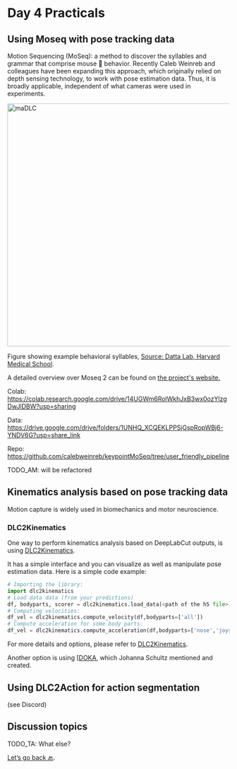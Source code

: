 # Day 4 Practicals

## Using Moseq with pose tracking data

Motion Sequencing (MoSeq): a method to discover the syllables and grammar that comprise mouse 🐁 behavior. Recently Caleb Weinreb and colleagues have been expanding this approach, which originally relied on depth sensing technology, to work with pose estimation data. Thus, it is broadly applicable, independent of what cameras were used in experiments.

<img src="https://dattalab.github.io/moseq2-website/images/crowd_movie_example.gif?format=2500w" width="550" title="maDLC" alt="maDLC" align="center" vspace = "0">

Figure showing example behavioral syllables, [Source: Datta Lab, Harvard Medical School](https://dattalab.github.io/moseq2-website/index.html).

A detailed overview over Moseq 2 can be found on <a href="https://dattalab.github.io/moseq2-website/index.html" target="_blank">the project's website.</a>

Colab: https://colab.research.google.com/drive/14UGWm6RolWkhJxB3wx0ozYlzgDwJlDBW?usp=sharing

Data: https://drive.google.com/drive/folders/1UNHQ_XCQEKLPPSjGspRopWBj6-YNDV6G?usp=share_link

Repo: https://github.com/calebweinreb/keypointMoSeq/tree/user_friendly_pipeline

TODO_AM: will be refactored

## Kinematics analysis based on pose tracking data

Motion capture is widely used in biomechanics and motor neuroscience.

### DLC2Kinematics

One way to perform kinematics analysis based on DeepLabCut outputs, is using <a href="https://github.com/AdaptiveMotorControlLab/DLC2Kinematics" target="_blank">DLC2Kinematics</a>.

It has a simple interface and you can visualize as well as manipulate pose estimation data. Here is a simple code example:

``` python
# Importing the library:
import dlc2kinematics
# Load data data (from your predictions)
df, bodyparts, scorer = dlc2kinematics.load_data(<path of the h5 file>)
# Computing velocities:
df_vel = dlc2kinematics.compute_velocity(df,bodyparts=['all'])
# Compute acceleration for some body parts:
df_vel = dlc2kinematics.compute_acceleration(df,bodyparts=['nose','joystick'])
```

For more details and options, please refer to <a href="https://github.com/AdaptiveMotorControlLab/DLC2Kinematics" target="_blank">DLC2Kinematics</a>.

Another option is using [<a href="https://github.com/JojoReikun/ClimbingLizardDLCAnalysis" target="_blank">DOKA</a>, which Johanna Schultz mentioned and created.

## Using DLC2Action for action segmentation

(see Discord)

## Discussion topics

TODO_TA: What else?


[Let’s go back 🔙](../README.md).
